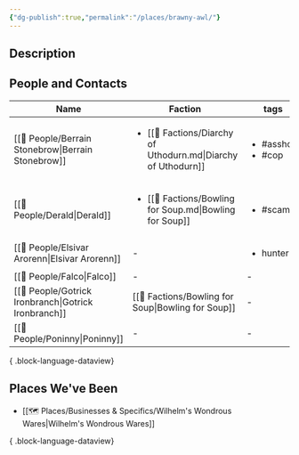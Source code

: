 ```yaml
---
{"dg-publish":true,"permalink":"/places/brawny-awl/"}
---
```


## Description

## People and Contacts
| Name                                                    | Faction                                                                        | tags                                    |
| ------------------------------------------------------- | ------------------------------------------------------------------------------ | --------------------------------------- |
| [[🙋 People/Berrain Stonebrow\|Berrain Stonebrow]]   | <ul><li>[[🤝 Factions/Diarchy of Uthodurn.md\\|Diarchy of Uthodurn]]</li></ul> | <ul><li>#asshole</li><li>#cop</li></ul> |
| [[🙋 People/Derald\|Derald]]                         | <ul><li>[[🤝 Factions/Bowling for Soup.md\\|Bowling for Soup]]</li></ul>       | <ul><li>#scamp</li></ul>                |
| [[🙋 People/Elsivar Arorenn\|Elsivar Arorenn]]       | \-                                                                             | <ul><li>hunter</li></ul>                |
| [[🙋 People/Falco\|Falco]]                           | \-                                                                             | \-                                      |
| [[🙋 People/Gotrick Ironbranch\|Gotrick Ironbranch]] | [[🤝 Factions/Bowling for Soup\|Bowling for Soup]]                          | \-                                      |
| [[🙋 People/Poninny\|Poninny]]                       | \-                                                                             | \-                                      |

{ .block-language-dataview}
## Places We've Been
- [[🗺️ Places/Businesses & Specifics/Wilhelm's Wondrous Wares\|Wilhelm's Wondrous Wares]]

{ .block-language-dataview}
